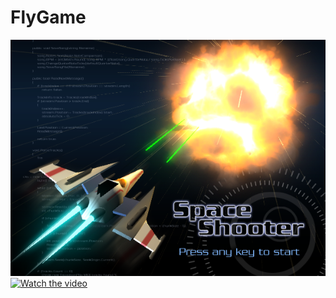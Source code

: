 # FlyGame
[![flygame](https://raw.githubusercontent.com/JulseJiang/FlyGame/master/images/Start.png)](http://ozjob9w4u.bkt.clouddn.com/spaceShooter.mp4)
[![Watch the video](https://raw.github.com/GabLeRoux/WebMole/master/ressources/WebMole_Youtube_Video.png)](http://youtu.be/vt5fpE0bzSY)
